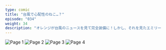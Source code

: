 ```yaml
---
type: comic
title: "台風で心配性のねこ…？"
episode: "034"
weight: 34
description: "オレンジが台風のニュースを見て完全装備に！しかし、それを見たエミリーに逆に心配されてしまいました… 😅"
---
```


![Page 1](cut-1.jpg)
![Page 2](cut-2.jpg)
![Page 3](cut-3.jpg)
![Page 4](cut-4.jpg)
